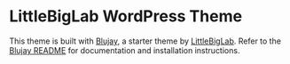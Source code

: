 # LittleBigLab WordPress Theme

This theme is built with [Blujay](http://blujay.littlebiglab.com), a starter theme by [LittleBigLab](http://littlebiglab.com). Refer to the [Blujay README](https://github.com/nlenkowski/blujay/blob/master/README.md) for documentation and installation instructions.
